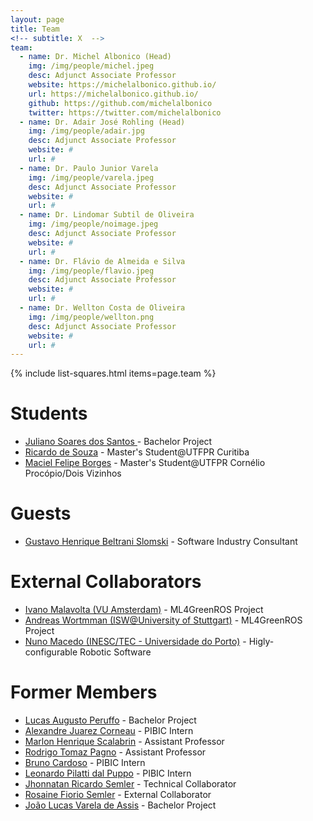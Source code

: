 ```yaml
---
layout: page
title: Team
<!-- subtitle: X  -->
team:
  - name: Dr. Michel Albonico (Head)
    img: /img/people/michel.jpeg
    desc: Adjunct Associate Professor
    website: https://michelalbonico.github.io/
    url: https://michelalbonico.github.io/
    github: https://github.com/michelalbonico
    twitter: https://twitter.com/michelalbonico
  - name: Dr. Adair José Rohling (Head)
    img: /img/people/adair.jpg
    desc: Adjunct Associate Professor
    website: #
    url: #
  - name: Dr. Paulo Junior Varela
    img: /img/people/varela.jpeg
    desc: Adjunct Associate Professor
    website: #
    url: #
  - name: Dr. Lindomar Subtil de Oliveira
    img: /img/people/noimage.jpeg
    desc: Adjunct Associate Professor
    website: #
    url: #
  - name: Dr. Flávio de Almeida e Silva
    img: /img/people/flavio.jpeg
    desc: Adjunct Associate Professor
    website: #
    url: #
  - name: Dr. Wellton Costa de Oliveira
    img: /img/people/wellton.png
    desc: Adjunct Associate Professor
    website: #
    url: #
---
```

{% include list-squares.html items=page.team %}

# Students

- [Juliano Soares dos Santos	](#) - Bachelor Project
- [Ricardo de Souza](#) - Master's Student@UTFPR Curitiba
- [Maciel Felipe Borges](http://lattes.cnpq.br/1680502375656921) - Master's Student@UTFPR Cornélio Procópio/Dois Vizinhos 

# Guests

- [Gustavo Henrique Beltrani Slomski](https://www.linkedin.com/in/gustavo-slomski-97453a223) - Software Industry Consultant

# External Collaborators
- [Ivano Malavolta (VU Amsterdam)](https://www.ivanomalavolta.com/) - ML4GreenROS Project
- [Andreas Wortmman (ISW@University of Stuttgart)](https://awortmann.github.io/) - ML4GreenROS Project
- [Nuno Macedo (INESC/TEC - Universidade do Porto)](https://nmacedo.github.io/) - Higly-configurable Robotic Software

# Former Members
- [Lucas Augusto Peruffo](#) - Bachelor Project
- [Alexandre Juarez Corneau](#) - PIBIC Intern
- [Marlon Henrique Scalabrin](#) - Assistant Professor
- [Rodrigo Tomaz Pagno](#) - Assistant Professor
- [Bruno Cardoso](#) - PIBIC Intern
- [Leonardo Pilatti dal Puppo](#) - PIBIC Intern
- [Jhonnatan Ricardo Semler](#) - Technical Collaborator
- [Rosaine Fiorio Semler](https://www.linkedin.com/in/rosaine-semler/?originalSubdomain=de) - External Collaborator
- [João Lucas Varela de Assis](#) - Bachelor Project



